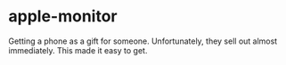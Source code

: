 apple-monitor
=============

Getting a phone as a gift for someone.  Unfortunately, they sell out almost immediately.  This made it easy to get. 
